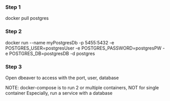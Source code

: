### Step 1
docker pull postgres

### Step 2
docker run 
    --name myPostgresDb 
    -p 5455:5432 
    -e POSTGRES_USER=postgresUser 
    -e POSTGRES_PASSWORD=postgresPW 
    -e POSTGRES_DB=postgresDB 
    -d 
    postgres
    
### Step 3

Open dbeaver to access with the port, user, database

NOTE: docker-compose is to run 2 or multiple containers, NOT for single container
Especially, run a service with a database
